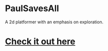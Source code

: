 # PaulSavesAll
A 2d platformer with an emphasis on exploration.

<h1><a href="https://lowlifearcade.github.io/PaulSavesAll/">Check it out here</a></h1>
